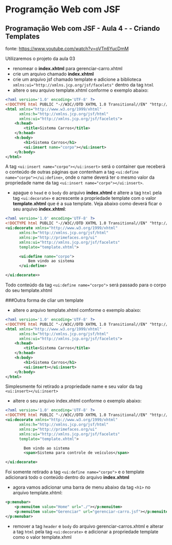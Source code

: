 # Programção Web com JSF
## Programação Web com JSF - Aula 4 - - Criando Templates
fonte: https://www.youtube.com/watch?v=oVTn6YucDmM

Utilizaremos o projeto da aula 03

- renomear o **index.xhtml** para gerenciar-carro.xhtml
- crie um arquivo chamado **index.xhtml**
- crie um arquivo jsf chamado template e adicione a biblioteca `xmlns:ui="http://xmlns.jcp.org/jsf/facelets"` dentro da tag `html`
- altere o seu arquivo template.xhtml conforme o exemplo abaixo:

```xml
<?xml version='1.0' encoding='UTF-8' ?>
<!DOCTYPE html PUBLIC "-//W3C//DTD XHTML 1.0 Transitional//EN" "http://www.w3.org/TR/xhtml1/DTD/xhtml1-transitional.dtd">
<html xmlns="http://www.w3.org/1999/xhtml"
      xmlns:h="http://xmlns.jcp.org/jsf/html"
      xmlns:ui="http://xmlns.jcp.org/jsf/facelets">
    <h:head>
        <title>Sistema Carros</title>
    </h:head>
    <h:body>
        <h1>Sistema Carros</h1>
        <ui:insert name="corpo"></ui:insert>
    </h:body>
</html>
```
A tag `<ui:insert name="corpo"></ui:insert>` será o container que receberá o conteúdo de outras páginas que contenham a tag `<ui:define name="corpo"></ui:define>`, onde o name deverá ter o mesmo valor da propriedade name da tag `<ui:insert name="corpo"></ui:insert>`.

- apague o `head` e o `body` do arquivo **index.xhtml** e altere a tag `html` pela tag `<ui:decorate>` e acrescente a propriedade template com o valor **template.xhtml** que é a sua template. Veja abaixo como deverá ficar o seu arquivo **index.xhtml**:

```xml
<?xml version='1.0' encoding='UTF-8' ?>
<!DOCTYPE html PUBLIC "-//W3C//DTD XHTML 1.0 Transitional//EN" "http://www.w3.org/TR/xhtml1/DTD/xhtml1-transitional.dtd">
<ui:decorate xmlns="http://www.w3.org/1999/xhtml"
      xmlns:h="http://xmlns.jcp.org/jsf/html"
      xmlns:p="http://primefaces.org/ui"
      xmlns:ui="http://xmlns.jcp.org/jsf/facelets"
      template="template.xhtml">

      <ui:define name="corpo">
          Bem vindo ao sistema
      </ui:define>

</ui:decorate>>

```

Todo conteúdo da tag `<ui:define name="corpo">` será passado para o corpo do seu template.xhtml

###Outra forma de cliar um template
- altere o arquivo template.xhtml comforme o exemplo abaixo:

```xml
<?xml version='1.0' encoding='UTF-8' ?>
<!DOCTYPE html PUBLIC "-//W3C//DTD XHTML 1.0 Transitional//EN" "http://www.w3.org/TR/xhtml1/DTD/xhtml1-transitional.dtd">
<html xmlns="http://www.w3.org/1999/xhtml"
      xmlns:h="http://xmlns.jcp.org/jsf/html"
      xmlns:ui="http://xmlns.jcp.org/jsf/facelets">
    <h:head>
        <title>Sistema Carros</title>
    </h:head>
    <h:body>
        <h1>Sistema Carros</h1>
        <ui:insert></ui:insert>
    </h:body>
</html>

```

Simplesmente foi retirado a propriedade name e seu valor da tag `<ui:insert></ui:insert>`

- altere o seu arquivo index.xhtml conforme o exemplo abaixo:
```xml
<?xml version='1.0' encoding='UTF-8' ?>
<!DOCTYPE html PUBLIC "-//W3C//DTD XHTML 1.0 Transitional//EN" "http://www.w3.org/TR/xhtml1/DTD/xhtml1-transitional.dtd">
<ui:decorate xmlns="http://www.w3.org/1999/xhtml"
      xmlns:h="http://xmlns.jcp.org/jsf/html"
      xmlns:p="http://primefaces.org/ui"
      xmlns:ui="http://xmlns.jcp.org/jsf/facelets"
      template="template.xhtml">

        Bem vindo ao sistema
        <span>Sistema para controle de veículos</span>

</ui:decorate>

```

Foi somente retirado a tag `<ui:define name="corpo">` e o template adicionará todo o conteúdo dentro do arquivo **index.xhtml**

- agora vamos adicionar uma barra de menu abaixo da tag `<h1>` no arquivo template.xhtml:

```xml
<p:menubar>
    <p:menuitem value="Home" url="./"></p:menuitem>
    <p:menuitem value="Gerenciar" url="gerenciar-carro.jsf"></p:menuitem>
</p:menubar>
```
- remover a tag `header` e `body` do arquivo gerenciar-carros.xhtml e alterar a tag `html` pela tag `<ui:decorate>` e adicionar a propriedade template como o valor template.xhml
